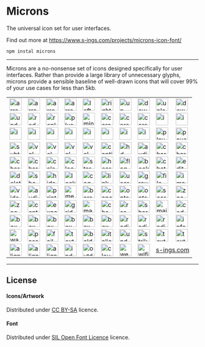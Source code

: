 # Microns
The universal icon set for user interfaces.

Find out more at https://www.s-ings.com/projects/microns-icon-font/

```
npm instal microns
```

-----

Microns are a no-nonsense set of icons designed specifically for user
interfaces. Rather than provide a large library of unnecessary glyphs,
microns provide a sensible baseline of well-drawn icons that will cover
99% of your use cases for less than 5kb.

<table>
<tr>
<td><img alt="arrow-left" src="https://raw.githubusercontent.com/stephenhutchings/microns/master/svg/arrow-left.svg?sanitize=true" width="32" height="32" /></td>
<td><img alt="arrow-right" src="https://raw.githubusercontent.com/stephenhutchings/microns/master/svg/arrow-right.svg?sanitize=true" width="32" height="32" /></td>
<td><img alt="arrow-up" src="https://raw.githubusercontent.com/stephenhutchings/microns/master/svg/arrow-up.svg?sanitize=true" width="32" height="32" /></td>
<td><img alt="arrow-down" src="https://raw.githubusercontent.com/stephenhutchings/microns/master/svg/arrow-down.svg?sanitize=true" width="32" height="32" /></td>
<td><img alt="left" src="https://raw.githubusercontent.com/stephenhutchings/microns/master/svg/left.svg?sanitize=true" width="32" height="32" /></td>
<td><img alt="right" src="https://raw.githubusercontent.com/stephenhutchings/microns/master/svg/right.svg?sanitize=true" width="32" height="32" /></td>
<td><img alt="up" src="https://raw.githubusercontent.com/stephenhutchings/microns/master/svg/up.svg?sanitize=true" width="32" height="32" /></td>
<td><img alt="down" src="https://raw.githubusercontent.com/stephenhutchings/microns/master/svg/down.svg?sanitize=true" width="32" height="32" /></td>
<td><img alt="upload" src="https://raw.githubusercontent.com/stephenhutchings/microns/master/svg/upload.svg?sanitize=true" width="32" height="32" /></td>
<td><img alt="download" src="https://raw.githubusercontent.com/stephenhutchings/microns/master/svg/download.svg?sanitize=true" width="32" height="32" /></td>
</tr>
<tr>
<td><img alt="undo" src="https://raw.githubusercontent.com/stephenhutchings/microns/master/svg/undo.svg?sanitize=true" width="32" height="32" /></td>
<td><img alt="redo" src="https://raw.githubusercontent.com/stephenhutchings/microns/master/svg/redo.svg?sanitize=true" width="32" height="32" /></td>
<td><img alt="replay" src="https://raw.githubusercontent.com/stephenhutchings/microns/master/svg/replay.svg?sanitize=true" width="32" height="32" /></td>
<td><img alt="plus" src="https://raw.githubusercontent.com/stephenhutchings/microns/master/svg/plus.svg?sanitize=true" width="32" height="32" /></td>
<td><img alt="minus" src="https://raw.githubusercontent.com/stephenhutchings/microns/master/svg/minus.svg?sanitize=true" width="32" height="32" /></td>
<td><img alt="caret" src="https://raw.githubusercontent.com/stephenhutchings/microns/master/svg/caret.svg?sanitize=true" width="32" height="32" /></td>
<td><img alt="caret-up" src="https://raw.githubusercontent.com/stephenhutchings/microns/master/svg/caret-up.svg?sanitize=true" width="32" height="32" /></td>
<td><img alt="caret-down" src="https://raw.githubusercontent.com/stephenhutchings/microns/master/svg/caret-down.svg?sanitize=true" width="32" height="32" /></td>
<td><img alt="i-left" src="https://raw.githubusercontent.com/stephenhutchings/microns/master/svg/i-left.svg?sanitize=true" width="32" height="32" /></td>
<td><img alt="i-right" src="https://raw.githubusercontent.com/stephenhutchings/microns/master/svg/i-right.svg?sanitize=true" width="32" height="32" /></td>
</tr>
<tr>
<td><img alt="i-up" src="https://raw.githubusercontent.com/stephenhutchings/microns/master/svg/i-up.svg?sanitize=true" width="32" height="32" /></td>
<td><img alt="i-down" src="https://raw.githubusercontent.com/stephenhutchings/microns/master/svg/i-down.svg?sanitize=true" width="32" height="32" /></td>
<td><img alt="i-plus" src="https://raw.githubusercontent.com/stephenhutchings/microns/master/svg/i-plus.svg?sanitize=true" width="32" height="32" /></td>
<td><img alt="i-minus" src="https://raw.githubusercontent.com/stephenhutchings/microns/master/svg/i-minus.svg?sanitize=true" width="32" height="32" /></td>
<td><img alt="i-tick" src="https://raw.githubusercontent.com/stephenhutchings/microns/master/svg/i-tick.svg?sanitize=true" width="32" height="32" /></td>
<td><img alt="i-cross" src="https://raw.githubusercontent.com/stephenhutchings/microns/master/svg/i-cross.svg?sanitize=true" width="32" height="32" /></td>
<td><img alt="i-bullet" src="https://raw.githubusercontent.com/stephenhutchings/microns/master/svg/i-bullet.svg?sanitize=true" width="32" height="32" /></td>
<td><img alt="i-asterisk" src="https://raw.githubusercontent.com/stephenhutchings/microns/master/svg/i-asterisk.svg?sanitize=true" width="32" height="32" /></td>
<td><img alt="play" src="https://raw.githubusercontent.com/stephenhutchings/microns/master/svg/play.svg?sanitize=true" width="32" height="32" /></td>
<td><img alt="pause" src="https://raw.githubusercontent.com/stephenhutchings/microns/master/svg/pause.svg?sanitize=true" width="32" height="32" /></td>
</tr>
<tr>
<td><img alt="subtitles" src="https://raw.githubusercontent.com/stephenhutchings/microns/master/svg/subtitles.svg?sanitize=true" width="32" height="32" /></td>
<td><img alt="vol-low" src="https://raw.githubusercontent.com/stephenhutchings/microns/master/svg/vol-low.svg?sanitize=true" width="32" height="32" /></td>
<td><img alt="vol-mid" src="https://raw.githubusercontent.com/stephenhutchings/microns/master/svg/vol-mid.svg?sanitize=true" width="32" height="32" /></td>
<td><img alt="vol-high" src="https://raw.githubusercontent.com/stephenhutchings/microns/master/svg/vol-high.svg?sanitize=true" width="32" height="32" /></td>
<td><img alt="vol-mute" src="https://raw.githubusercontent.com/stephenhutchings/microns/master/svg/vol-mute.svg?sanitize=true" width="32" height="32" /></td>
<td><img alt="captions" src="https://raw.githubusercontent.com/stephenhutchings/microns/master/svg/captions.svg?sanitize=true" width="32" height="32" /></td>
<td><img alt="hd" src="https://raw.githubusercontent.com/stephenhutchings/microns/master/svg/hd.svg?sanitize=true" width="32" height="32" /></td>
<td><img alt="audio-description" src="https://raw.githubusercontent.com/stephenhutchings/microns/master/svg/audio-description.svg?sanitize=true" width="32" height="32" /></td>
<td><img alt="chart-line" src="https://raw.githubusercontent.com/stephenhutchings/microns/master/svg/chart-line.svg?sanitize=true" width="32" height="32" /></td>
<td><img alt="chart-bar" src="https://raw.githubusercontent.com/stephenhutchings/microns/master/svg/chart-bar.svg?sanitize=true" width="32" height="32" /></td>
</tr>
<tr>
<td><img alt="chart-scatter" src="https://raw.githubusercontent.com/stephenhutchings/microns/master/svg/chart-scatter.svg?sanitize=true" width="32" height="32" /></td>
<td><img alt="chart-pie" src="https://raw.githubusercontent.com/stephenhutchings/microns/master/svg/chart-pie.svg?sanitize=true" width="32" height="32" /></td>
<td><img alt="calendar" src="https://raw.githubusercontent.com/stephenhutchings/microns/master/svg/calendar.svg?sanitize=true" width="32" height="32" /></td>
<td><img alt="clock" src="https://raw.githubusercontent.com/stephenhutchings/microns/master/svg/clock.svg?sanitize=true" width="32" height="32" /></td>
<td><img alt="star" src="https://raw.githubusercontent.com/stephenhutchings/microns/master/svg/star.svg?sanitize=true" width="32" height="32" /></td>
<td><img alt="heart" src="https://raw.githubusercontent.com/stephenhutchings/microns/master/svg/heart.svg?sanitize=true" width="32" height="32" /></td>
<td><img alt="flag" src="https://raw.githubusercontent.com/stephenhutchings/microns/master/svg/flag.svg?sanitize=true" width="32" height="32" /></td>
<td><img alt="bookmark" src="https://raw.githubusercontent.com/stephenhutchings/microns/master/svg/bookmark.svg?sanitize=true" width="32" height="32" /></td>
<td><img alt="chat" src="https://raw.githubusercontent.com/stephenhutchings/microns/master/svg/chat.svg?sanitize=true" width="32" height="32" /></td>
<td><img alt="edit" src="https://raw.githubusercontent.com/stephenhutchings/microns/master/svg/edit.svg?sanitize=true" width="32" height="32" /></td>
</tr>
<tr>
<td><img alt="delete" src="https://raw.githubusercontent.com/stephenhutchings/microns/master/svg/delete.svg?sanitize=true" width="32" height="32" /></td>
<td><img alt="show" src="https://raw.githubusercontent.com/stephenhutchings/microns/master/svg/show.svg?sanitize=true" width="32" height="32" /></td>
<td><img alt="hide" src="https://raw.githubusercontent.com/stephenhutchings/microns/master/svg/hide.svg?sanitize=true" width="32" height="32" /></td>
<td><img alt="lock" src="https://raw.githubusercontent.com/stephenhutchings/microns/master/svg/lock.svg?sanitize=true" width="32" height="32" /></td>
<td><img alt="cog" src="https://raw.githubusercontent.com/stephenhutchings/microns/master/svg/cog.svg?sanitize=true" width="32" height="32" /></td>
<td><img alt="link" src="https://raw.githubusercontent.com/stephenhutchings/microns/master/svg/link.svg?sanitize=true" width="32" height="32" /></td>
<td><img alt="user" src="https://raw.githubusercontent.com/stephenhutchings/microns/master/svg/user.svg?sanitize=true" width="32" height="32" /></td>
<td><img alt="group" src="https://raw.githubusercontent.com/stephenhutchings/microns/master/svg/group.svg?sanitize=true" width="32" height="32" /></td>
<td><img alt="file" src="https://raw.githubusercontent.com/stephenhutchings/microns/master/svg/file.svg?sanitize=true" width="32" height="32" /></td>
<td><img alt="image" src="https://raw.githubusercontent.com/stephenhutchings/microns/master/svg/image.svg?sanitize=true" width="32" height="32" /></td>
</tr>
<tr>
<td><img alt="video" src="https://raw.githubusercontent.com/stephenhutchings/microns/master/svg/video.svg?sanitize=true" width="32" height="32" /></td>
<td><img alt="audio" src="https://raw.githubusercontent.com/stephenhutchings/microns/master/svg/audio.svg?sanitize=true" width="32" height="32" /></td>
<td><img alt="print" src="https://raw.githubusercontent.com/stephenhutchings/microns/master/svg/print.svg?sanitize=true" width="32" height="32" /></td>
<td><img alt="menu" src="https://raw.githubusercontent.com/stephenhutchings/microns/master/svg/menu.svg?sanitize=true" width="32" height="32" /></td>
<td><img alt="bars" src="https://raw.githubusercontent.com/stephenhutchings/microns/master/svg/bars.svg?sanitize=true" width="32" height="32" /></td>
<td><img alt="cancel" src="https://raw.githubusercontent.com/stephenhutchings/microns/master/svg/cancel.svg?sanitize=true" width="32" height="32" /></td>
<td><img alt="opts-h" src="https://raw.githubusercontent.com/stephenhutchings/microns/master/svg/opts-h.svg?sanitize=true" width="32" height="32" /></td>
<td><img alt="opts-v" src="https://raw.githubusercontent.com/stephenhutchings/microns/master/svg/opts-v.svg?sanitize=true" width="32" height="32" /></td>
<td><img alt="search" src="https://raw.githubusercontent.com/stephenhutchings/microns/master/svg/search.svg?sanitize=true" width="32" height="32" /></td>
<td><img alt="zoom-in" src="https://raw.githubusercontent.com/stephenhutchings/microns/master/svg/zoom-in.svg?sanitize=true" width="32" height="32" /></td>
</tr>
<tr>
<td><img alt="zoom-out" src="https://raw.githubusercontent.com/stephenhutchings/microns/master/svg/zoom-out.svg?sanitize=true" width="32" height="32" /></td>
<td><img alt="contract" src="https://raw.githubusercontent.com/stephenhutchings/microns/master/svg/contract.svg?sanitize=true" width="32" height="32" /></td>
<td><img alt="expand" src="https://raw.githubusercontent.com/stephenhutchings/microns/master/svg/expand.svg?sanitize=true" width="32" height="32" /></td>
<td><img alt="grid" src="https://raw.githubusercontent.com/stephenhutchings/microns/master/svg/grid.svg?sanitize=true" width="32" height="32" /></td>
<td><img alt="matrix" src="https://raw.githubusercontent.com/stephenhutchings/microns/master/svg/matrix.svg?sanitize=true" width="32" height="32" /></td>
<td><img alt="chapters" src="https://raw.githubusercontent.com/stephenhutchings/microns/master/svg/chapters.svg?sanitize=true" width="32" height="32" /></td>
<td><img alt="rss" src="https://raw.githubusercontent.com/stephenhutchings/microns/master/svg/rss.svg?sanitize=true" width="32" height="32" /></td>
<td><img alt="share" src="https://raw.githubusercontent.com/stephenhutchings/microns/master/svg/share.svg?sanitize=true" width="32" height="32" /></td>
<td><img alt="mail" src="https://raw.githubusercontent.com/stephenhutchings/microns/master/svg/mail.svg?sanitize=true" width="32" height="32" /></td>
<td><img alt="code" src="https://raw.githubusercontent.com/stephenhutchings/microns/master/svg/code.svg?sanitize=true" width="32" height="32" /></td>
</tr>
<tr>
<td><img alt="box" src="https://raw.githubusercontent.com/stephenhutchings/microns/master/svg/box.svg?sanitize=true" width="32" height="32" /></td>
<td><img alt="box-full" src="https://raw.githubusercontent.com/stephenhutchings/microns/master/svg/box-full.svg?sanitize=true" width="32" height="32" /></td>
<td><img alt="box-plus" src="https://raw.githubusercontent.com/stephenhutchings/microns/master/svg/box-plus.svg?sanitize=true" width="32" height="32" /></td>
<td><img alt="box-minus" src="https://raw.githubusercontent.com/stephenhutchings/microns/master/svg/box-minus.svg?sanitize=true" width="32" height="32" /></td>
<td><img alt="box-tick" src="https://raw.githubusercontent.com/stephenhutchings/microns/master/svg/box-tick.svg?sanitize=true" width="32" height="32" /></td>
<td><img alt="box-cross" src="https://raw.githubusercontent.com/stephenhutchings/microns/master/svg/box-cross.svg?sanitize=true" width="32" height="32" /></td>
<td><img alt="radio-off" src="https://raw.githubusercontent.com/stephenhutchings/microns/master/svg/radio-off.svg?sanitize=true" width="32" height="32" /></td>
<td><img alt="radio-on" src="https://raw.githubusercontent.com/stephenhutchings/microns/master/svg/radio-on.svg?sanitize=true" width="32" height="32" /></td>
<td><img alt="radio-full" src="https://raw.githubusercontent.com/stephenhutchings/microns/master/svg/radio-full.svg?sanitize=true" width="32" height="32" /></td>
<td><img alt="info" src="https://raw.githubusercontent.com/stephenhutchings/microns/master/svg/info.svg?sanitize=true" width="32" height="32" /></td>
</tr>
<tr>
<td><img alt="warn" src="https://raw.githubusercontent.com/stephenhutchings/microns/master/svg/warn.svg?sanitize=true" width="32" height="32" /></td>
<td><img alt="pass" src="https://raw.githubusercontent.com/stephenhutchings/microns/master/svg/pass.svg?sanitize=true" width="32" height="32" /></td>
<td><img alt="fail" src="https://raw.githubusercontent.com/stephenhutchings/microns/master/svg/fail.svg?sanitize=true" width="32" height="32" /></td>
<td><img alt="text" src="https://raw.githubusercontent.com/stephenhutchings/microns/master/svg/text.svg?sanitize=true" width="32" height="32" /></td>
<td><img alt="bold" src="https://raw.githubusercontent.com/stephenhutchings/microns/master/svg/bold.svg?sanitize=true" width="32" height="32" /></td>
<td><img alt="italic" src="https://raw.githubusercontent.com/stephenhutchings/microns/master/svg/italic.svg?sanitize=true" width="32" height="32" /></td>
<td><img alt="underline" src="https://raw.githubusercontent.com/stephenhutchings/microns/master/svg/underline.svg?sanitize=true" width="32" height="32" /></td>
<td><img alt="strikeout" src="https://raw.githubusercontent.com/stephenhutchings/microns/master/svg/strikeout.svg?sanitize=true" width="32" height="32" /></td>
<td><img alt="text-size" src="https://raw.githubusercontent.com/stephenhutchings/microns/master/svg/text-size.svg?sanitize=true" width="32" height="32" /></td>
<td><img alt="text-unstyle" src="https://raw.githubusercontent.com/stephenhutchings/microns/master/svg/text-unstyle.svg?sanitize=true" width="32" height="32" /></td>
</tr>
<tr>
<td><img alt="align-left" src="https://raw.githubusercontent.com/stephenhutchings/microns/master/svg/align-left.svg?sanitize=true" width="32" height="32" /></td>
<td><img alt="align-center" src="https://raw.githubusercontent.com/stephenhutchings/microns/master/svg/align-center.svg?sanitize=true" width="32" height="32" /></td>
<td><img alt="align-right" src="https://raw.githubusercontent.com/stephenhutchings/microns/master/svg/align-right.svg?sanitize=true" width="32" height="32" /></td>
<td><img alt="indent" src="https://raw.githubusercontent.com/stephenhutchings/microns/master/svg/indent.svg?sanitize=true" width="32" height="32" /></td>
<td><img alt="outdent" src="https://raw.githubusercontent.com/stephenhutchings/microns/master/svg/outdent.svg?sanitize=true" width="32" height="32" /></td>
<td><img alt="cloud" src="https://raw.githubusercontent.com/stephenhutchings/microns/master/svg/cloud.svg?sanitize=true" width="32" height="32" /></td>
<td><img alt="web" src="https://raw.githubusercontent.com/stephenhutchings/microns/master/svg/web.svg?sanitize=true" width="32" height="32" /></td>
<td><img alt="wifi" src="https://raw.githubusercontent.com/stephenhutchings/microns/master/svg/wifi.svg?sanitize=true" width="32" height="32" /></td>
<td colspan="2"><a href="https://www.s-ings.com">s-ings.com</a></td>
</tr>
</table>


-------

## License

#### Icons/Artwork

Distributed under
[CC BY-SA](http://creativecommons.org/licenses/by-sa/3.0/) licence.

#### Font

Distributed under
[SIL Open Font Licence](http://scripts.sil.org/cms/scripts/page.php?item_id=OFL_web) licence.
